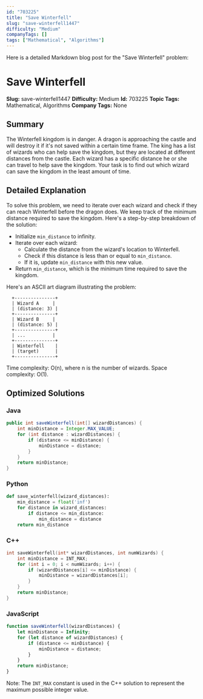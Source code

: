 ```yaml
---
id: "703225"
title: "Save Winterfell"
slug: "save-winterfell1447"
difficulty: "Medium"
companyTags: []
tags: ["Mathematical", "Algorithms"]
---
```


Here is a detailed Markdown blog post for the "Save Winterfell" problem:

**Save Winterfell**
==================

**Slug:** save-winterfell1447
**Difficulty:** Medium
**Id:** 703225
**Topic Tags:** Mathematical, Algorithms
**Company Tags:** None

## Summary
The Winterfell kingdom is in danger. A dragon is approaching the castle and will destroy it if it's not saved within a certain time frame. The king has a list of wizards who can help save the kingdom, but they are located at different distances from the castle. Each wizard has a specific distance he or she can travel to help save the kingdom. Your task is to find out which wizard can save the kingdom in the least amount of time.

## Detailed Explanation
To solve this problem, we need to iterate over each wizard and check if they can reach Winterfell before the dragon does. We keep track of the minimum distance required to save the kingdom. Here's a step-by-step breakdown of the solution:

* Initialize `min_distance` to infinity.
* Iterate over each wizard:
	+ Calculate the distance from the wizard's location to Winterfell.
	+ Check if this distance is less than or equal to `min_distance`.
	+ If it is, update `min_distance` with this new value.
* Return `min_distance`, which is the minimum time required to save the kingdom.

Here's an ASCII art diagram illustrating the problem:
```
  +---------------+
  | Wizard A     |
  | (distance: 3) |
  +---------------+
  | Wizard B     |
  | (distance: 5) |
  +---------------+
  | ...          |
  +---------------+
  | Winterfell    |
  | (target)      |
  +---------------+
```
Time complexity: O(n), where n is the number of wizards. Space complexity: O(1).

## Optimized Solutions

### Java
```java
public int saveWinterfell(int[] wizardDistances) {
    int minDistance = Integer.MAX_VALUE;
    for (int distance : wizardDistances) {
        if (distance <= minDistance) {
            minDistance = distance;
        }
    }
    return minDistance;
}
```

### Python
```python
def save_winterfell(wizard_distances):
    min_distance = float('inf')
    for distance in wizard_distances:
        if distance <= min_distance:
            min_distance = distance
    return min_distance
```

### C++
```cpp
int saveWinterfell(int* wizardDistances, int numWizards) {
    int minDistance = INT_MAX;
    for (int i = 0; i < numWizards; i++) {
        if (wizardDistances[i] <= minDistance) {
            minDistance = wizardDistances[i];
        }
    }
    return minDistance;
}
```

### JavaScript
```javascript
function saveWinterfell(wizardDistances) {
    let minDistance = Infinity;
    for (let distance of wizardDistances) {
        if (distance <= minDistance) {
            minDistance = distance;
        }
    }
    return minDistance;
}
```

Note: The `INT_MAX` constant is used in the C++ solution to represent the maximum possible integer value.